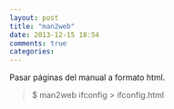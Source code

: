 ```yaml
---
layout: post
title: "man2web"
date: 2013-12-15 18:54
comments: true
categories: 
---
```

Pasar páginas del manual a formato html.

>$ man2web ifconfig > ifconfig.html

